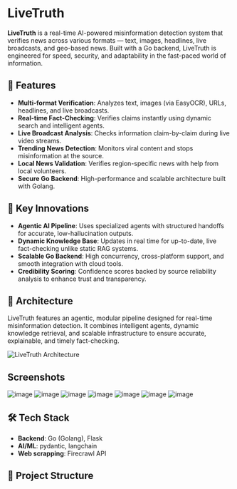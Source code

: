 # LiveTruth

**LiveTruth** is a real-time AI-powered misinformation detection system that verifies news across various formats — text, images, headlines, live broadcasts, and geo-based news. Built with a Go backend, LiveTruth is engineered for speed, security, and adaptability in the fast-paced world of information.

## 🚀 Features

- **Multi-format Verification**: Analyzes text, images (via EasyOCR), URLs, headlines, and live broadcasts.
- **Real-time Fact-Checking**: Verifies claims instantly using dynamic search and intelligent agents.
- **Live Broadcast Analysis**: Checks information claim-by-claim during live video streams.
- **Trending News Detection**: Monitors viral content and stops misinformation at the source.
- **Local News Validation**: Verifies region-specific news with help from local volunteers.
- **Secure Go Backend**: High-performance and scalable architecture built with Golang.


## 🌟 Key Innovations

- **Agentic AI Pipeline**: Uses specialized agents with structured handoffs for accurate, low-hallucination outputs.
- **Dynamic Knowledge Base**: Updates in real time for up-to-date, live fact-checking unlike static RAG systems.
- **Scalable Go Backend**: High concurrency, cross-platform support, and smooth integration with cloud tools.
- **Credibility Scoring**: Confidence scores backed by source reliability analysis to enhance trust and transparency.

## 🧩 Architecture

LiveTruth features an agentic, modular pipeline designed for real-time misinformation detection. It combines intelligent agents, dynamic knowledge retrieval, and scalable infrastructure to ensure accurate, explainable, and timely fact-checking.

![LiveTruth Architecture](path/to/your/architecture-image.png)


## Screenshots
![image](https://github.com/user-attachments/assets/0204cd4b-caf5-4c28-ae2f-883c7f0e8848)
![image](https://github.com/user-attachments/assets/30f8b20b-2783-4413-abd2-81e9d14b88ea)
![image](https://github.com/user-attachments/assets/f457a77f-9620-4038-98ac-4fb4ab62eb7f)
![image](https://github.com/user-attachments/assets/16f4cdb1-5fc4-45bc-8249-1f1219bc5d3c)
![image](https://github.com/user-attachments/assets/06016f0f-2bfc-46f7-96dc-ac47bc50952c)
![image](https://github.com/user-attachments/assets/16995cde-92a6-4085-893a-552905ef5e33)
![image](https://github.com/user-attachments/assets/537d7010-f755-4421-bb6d-e7300c07574f)


## 🛠️ Tech Stack

- **Backend**: Go (Golang), Flask
- **AI/ML**: pydantic, langchain
- **Web scrapping**: Firecrawl API

## 📁 Project Structure

